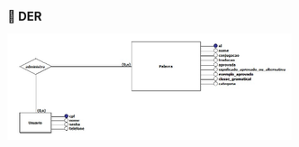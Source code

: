 ## :page_with_curl: DER  

![DER](https://github.com/equipe-tetris/itseasy/blob/master/resource/images/der/DER.jpg "DER")<br>


